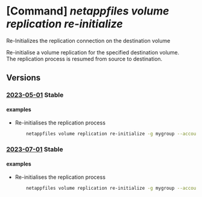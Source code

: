 # [Command] _netappfiles volume replication re-initialize_

Re-Initializes the replication connection on the destination volume

Re-initialise a volume replication for the specified destination volume. \
The replication process is resumed from source to destination.

## Versions

### [2023-05-01](/Resources/mgmt-plane/L3N1YnNjcmlwdGlvbnMve30vcmVzb3VyY2Vncm91cHMve30vcHJvdmlkZXJzL21pY3Jvc29mdC5uZXRhcHAvbmV0YXBwYWNjb3VudHMve30vY2FwYWNpdHlwb29scy97fS92b2x1bWVzL3t9L3JlaW5pdGlhbGl6ZXJlcGxpY2F0aW9u/2023-05-01.xml) **Stable**

<!-- mgmt-plane /subscriptions/{}/resourcegroups/{}/providers/microsoft.netapp/netappaccounts/{}/capacitypools/{}/volumes/{}/reinitializereplication 2023-05-01 -->

#### examples

- Re-initialises the replication process
    ```bash
        netappfiles volume replication re-initialize -g mygroup --account-name myaccname --pool-name mypoolname --name mydestinationvolname
    ```

### [2023-07-01](/Resources/mgmt-plane/L3N1YnNjcmlwdGlvbnMve30vcmVzb3VyY2Vncm91cHMve30vcHJvdmlkZXJzL21pY3Jvc29mdC5uZXRhcHAvbmV0YXBwYWNjb3VudHMve30vY2FwYWNpdHlwb29scy97fS92b2x1bWVzL3t9L3JlaW5pdGlhbGl6ZXJlcGxpY2F0aW9u/2023-07-01.xml) **Stable**

<!-- mgmt-plane /subscriptions/{}/resourcegroups/{}/providers/microsoft.netapp/netappaccounts/{}/capacitypools/{}/volumes/{}/reinitializereplication 2023-07-01 -->

#### examples

- Re-initialises the replication process
    ```bash
        netappfiles volume replication re-initialize -g mygroup --account-name myaccname --pool-name mypoolname --name mydestinationvolname
    ```
